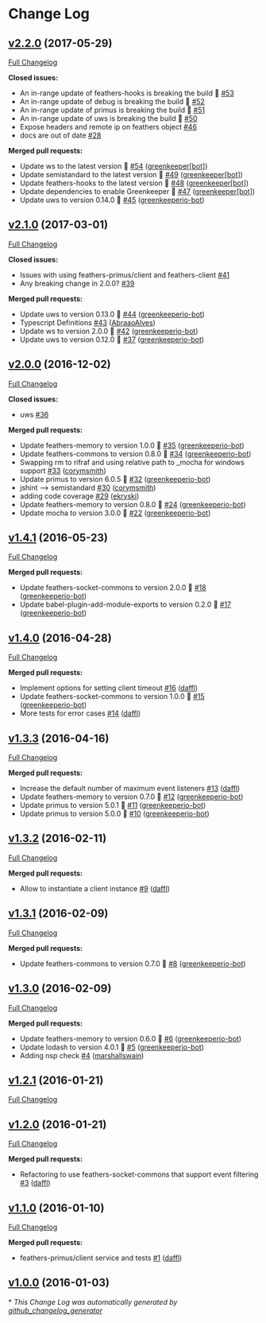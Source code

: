 # Change Log

## [v2.2.0](https://github.com/feathersjs/feathers-primus/tree/v2.2.0) (2017-05-29)
[Full Changelog](https://github.com/feathersjs/feathers-primus/compare/v2.1.0...v2.2.0)

**Closed issues:**

- An in-range update of feathers-hooks is breaking the build 🚨 [\#53](https://github.com/feathersjs/feathers-primus/issues/53)
- An in-range update of debug is breaking the build 🚨 [\#52](https://github.com/feathersjs/feathers-primus/issues/52)
- An in-range update of primus is breaking the build 🚨 [\#51](https://github.com/feathersjs/feathers-primus/issues/51)
- An in-range update of uws is breaking the build 🚨 [\#50](https://github.com/feathersjs/feathers-primus/issues/50)
- Expose headers and remote ip on feathers object [\#46](https://github.com/feathersjs/feathers-primus/issues/46)
- docs are out of date [\#28](https://github.com/feathersjs/feathers-primus/issues/28)

**Merged pull requests:**

- Update ws to the latest version 🚀 [\#54](https://github.com/feathersjs/feathers-primus/pull/54) ([greenkeeper[bot]](https://github.com/apps/greenkeeper))
- Update semistandard to the latest version 🚀 [\#49](https://github.com/feathersjs/feathers-primus/pull/49) ([greenkeeper[bot]](https://github.com/apps/greenkeeper))
- Update feathers-hooks to the latest version 🚀 [\#48](https://github.com/feathersjs/feathers-primus/pull/48) ([greenkeeper[bot]](https://github.com/apps/greenkeeper))
- Update dependencies to enable Greenkeeper 🌴 [\#47](https://github.com/feathersjs/feathers-primus/pull/47) ([greenkeeper[bot]](https://github.com/apps/greenkeeper))
- Update uws to version 0.14.0 🚀 [\#45](https://github.com/feathersjs/feathers-primus/pull/45) ([greenkeeperio-bot](https://github.com/greenkeeperio-bot))

## [v2.1.0](https://github.com/feathersjs/feathers-primus/tree/v2.1.0) (2017-03-01)
[Full Changelog](https://github.com/feathersjs/feathers-primus/compare/v2.0.0...v2.1.0)

**Closed issues:**

- Issues with using feathers-primus/client and feathers-client [\#41](https://github.com/feathersjs/feathers-primus/issues/41)
- Any breaking change in 2.0.0? [\#39](https://github.com/feathersjs/feathers-primus/issues/39)

**Merged pull requests:**

- Update uws to version 0.13.0 🚀 [\#44](https://github.com/feathersjs/feathers-primus/pull/44) ([greenkeeperio-bot](https://github.com/greenkeeperio-bot))
- Typescript Definitions [\#43](https://github.com/feathersjs/feathers-primus/pull/43) ([AbraaoAlves](https://github.com/AbraaoAlves))
- Update ws to version 2.0.0 🚀 [\#42](https://github.com/feathersjs/feathers-primus/pull/42) ([greenkeeperio-bot](https://github.com/greenkeeperio-bot))
- Update uws to version 0.12.0 🚀 [\#37](https://github.com/feathersjs/feathers-primus/pull/37) ([greenkeeperio-bot](https://github.com/greenkeeperio-bot))

## [v2.0.0](https://github.com/feathersjs/feathers-primus/tree/v2.0.0) (2016-12-02)
[Full Changelog](https://github.com/feathersjs/feathers-primus/compare/v1.4.1...v2.0.0)

**Closed issues:**

- uws [\#36](https://github.com/feathersjs/feathers-primus/issues/36)

**Merged pull requests:**

- Update feathers-memory to version 1.0.0 🚀 [\#35](https://github.com/feathersjs/feathers-primus/pull/35) ([greenkeeperio-bot](https://github.com/greenkeeperio-bot))
- Update feathers-commons to version 0.8.0 🚀 [\#34](https://github.com/feathersjs/feathers-primus/pull/34) ([greenkeeperio-bot](https://github.com/greenkeeperio-bot))
- Swapping rm to rifraf and using relative path to \_mocha for windows support [\#33](https://github.com/feathersjs/feathers-primus/pull/33) ([corymsmith](https://github.com/corymsmith))
- Update primus to version 6.0.5 🚀 [\#32](https://github.com/feathersjs/feathers-primus/pull/32) ([greenkeeperio-bot](https://github.com/greenkeeperio-bot))
- jshint —\> semistandard [\#30](https://github.com/feathersjs/feathers-primus/pull/30) ([corymsmith](https://github.com/corymsmith))
- adding code coverage [\#29](https://github.com/feathersjs/feathers-primus/pull/29) ([ekryski](https://github.com/ekryski))
- Update feathers-memory to version 0.8.0 🚀 [\#24](https://github.com/feathersjs/feathers-primus/pull/24) ([greenkeeperio-bot](https://github.com/greenkeeperio-bot))
- Update mocha to version 3.0.0 🚀 [\#22](https://github.com/feathersjs/feathers-primus/pull/22) ([greenkeeperio-bot](https://github.com/greenkeeperio-bot))

## [v1.4.1](https://github.com/feathersjs/feathers-primus/tree/v1.4.1) (2016-05-23)
[Full Changelog](https://github.com/feathersjs/feathers-primus/compare/v1.4.0...v1.4.1)

**Merged pull requests:**

- Update feathers-socket-commons to version 2.0.0 🚀 [\#18](https://github.com/feathersjs/feathers-primus/pull/18) ([greenkeeperio-bot](https://github.com/greenkeeperio-bot))
- Update babel-plugin-add-module-exports to version 0.2.0 🚀 [\#17](https://github.com/feathersjs/feathers-primus/pull/17) ([greenkeeperio-bot](https://github.com/greenkeeperio-bot))

## [v1.4.0](https://github.com/feathersjs/feathers-primus/tree/v1.4.0) (2016-04-28)
[Full Changelog](https://github.com/feathersjs/feathers-primus/compare/v1.3.3...v1.4.0)

**Merged pull requests:**

- Implement options for setting client timeout [\#16](https://github.com/feathersjs/feathers-primus/pull/16) ([daffl](https://github.com/daffl))
- Update feathers-socket-commons to version 1.0.0 🚀 [\#15](https://github.com/feathersjs/feathers-primus/pull/15) ([greenkeeperio-bot](https://github.com/greenkeeperio-bot))
- More tests for error cases [\#14](https://github.com/feathersjs/feathers-primus/pull/14) ([daffl](https://github.com/daffl))

## [v1.3.3](https://github.com/feathersjs/feathers-primus/tree/v1.3.3) (2016-04-16)
[Full Changelog](https://github.com/feathersjs/feathers-primus/compare/v1.3.2...v1.3.3)

**Merged pull requests:**

- Increase the default number of maximum event listeners [\#13](https://github.com/feathersjs/feathers-primus/pull/13) ([daffl](https://github.com/daffl))
- Update feathers-memory to version 0.7.0 🚀 [\#12](https://github.com/feathersjs/feathers-primus/pull/12) ([greenkeeperio-bot](https://github.com/greenkeeperio-bot))
- Update primus to version 5.0.1 🚀 [\#11](https://github.com/feathersjs/feathers-primus/pull/11) ([greenkeeperio-bot](https://github.com/greenkeeperio-bot))
- Update primus to version 5.0.0 🚀 [\#10](https://github.com/feathersjs/feathers-primus/pull/10) ([greenkeeperio-bot](https://github.com/greenkeeperio-bot))

## [v1.3.2](https://github.com/feathersjs/feathers-primus/tree/v1.3.2) (2016-02-11)
[Full Changelog](https://github.com/feathersjs/feathers-primus/compare/v1.3.1...v1.3.2)

**Merged pull requests:**

- Allow to instantiate a client instance [\#9](https://github.com/feathersjs/feathers-primus/pull/9) ([daffl](https://github.com/daffl))

## [v1.3.1](https://github.com/feathersjs/feathers-primus/tree/v1.3.1) (2016-02-09)
[Full Changelog](https://github.com/feathersjs/feathers-primus/compare/v1.3.0...v1.3.1)

**Merged pull requests:**

- Update feathers-commons to version 0.7.0 🚀 [\#8](https://github.com/feathersjs/feathers-primus/pull/8) ([greenkeeperio-bot](https://github.com/greenkeeperio-bot))

## [v1.3.0](https://github.com/feathersjs/feathers-primus/tree/v1.3.0) (2016-02-09)
[Full Changelog](https://github.com/feathersjs/feathers-primus/compare/v1.2.1...v1.3.0)

**Merged pull requests:**

- Update feathers-memory to version 0.6.0 🚀 [\#6](https://github.com/feathersjs/feathers-primus/pull/6) ([greenkeeperio-bot](https://github.com/greenkeeperio-bot))
- Update lodash to version 4.0.1 🚀 [\#5](https://github.com/feathersjs/feathers-primus/pull/5) ([greenkeeperio-bot](https://github.com/greenkeeperio-bot))
- Adding nsp check [\#4](https://github.com/feathersjs/feathers-primus/pull/4) ([marshallswain](https://github.com/marshallswain))

## [v1.2.1](https://github.com/feathersjs/feathers-primus/tree/v1.2.1) (2016-01-21)
[Full Changelog](https://github.com/feathersjs/feathers-primus/compare/v1.2.0...v1.2.1)

## [v1.2.0](https://github.com/feathersjs/feathers-primus/tree/v1.2.0) (2016-01-21)
[Full Changelog](https://github.com/feathersjs/feathers-primus/compare/v1.1.0...v1.2.0)

**Merged pull requests:**

- Refactoring to use feathers-socket-commons that support event filtering [\#3](https://github.com/feathersjs/feathers-primus/pull/3) ([daffl](https://github.com/daffl))

## [v1.1.0](https://github.com/feathersjs/feathers-primus/tree/v1.1.0) (2016-01-10)
[Full Changelog](https://github.com/feathersjs/feathers-primus/compare/v1.0.0...v1.1.0)

**Merged pull requests:**

- feathers-primus/client service and tests [\#1](https://github.com/feathersjs/feathers-primus/pull/1) ([daffl](https://github.com/daffl))

## [v1.0.0](https://github.com/feathersjs/feathers-primus/tree/v1.0.0) (2016-01-03)


\* *This Change Log was automatically generated by [github_changelog_generator](https://github.com/skywinder/Github-Changelog-Generator)*